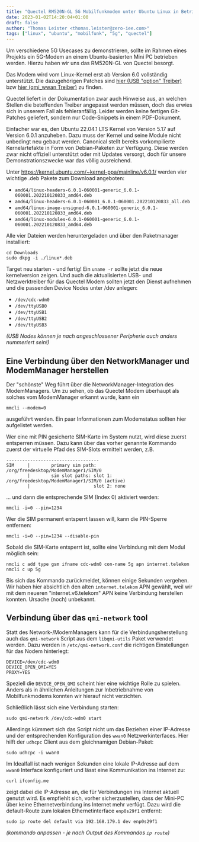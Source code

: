 ```yaml
---
title: "Quectel RM520N-GL 5G Mobilfunkmodem unter Ubuntu Linux in Betrieb nehmen"
date: 2023-01-02T14:20:04+01:00
draft: false
author: "Thomas Leister <thomas.leister@zero-iee.com>"
tags: ["linux", "ubuntu", "mobilfunk", "5g", "quectel"]
---
```


Um verschiedene 5G Usecases zu demonstrieren, sollte im Rahmen eines Projekts ein 5G-Modem an einem Ubuntu-basierten Mini PC betrieben werden. Hierzu haben wir uns das RM520N-GL von Quectel besorgt. 

Das Modem wird vom Linux-Kernel erst ab Version 6.0 vollständig unterstützt. Die dazugehörigen Patches sind [hier (USB "option" Treiber)](https://patchwork.kernel.org/project/linux-usb/patch/tencent_23054B863154DC02C6E98E5942416BFC200A@qq.com/) bzw [hier (qmi_wwan Treiber)](https://www.spinics.net/lists/linux-usb/msg230835.html) zu finden. 

Quectel liefert in der Dokumentation zwar auch Hinweise aus, an welchen Stellen die beteffenden Treiber angepasst werden müssen, doch das erwies sich in unserem Fall als fehleranfällig. Leider werden keine fertigen Git-Patches geliefert, sondern nur Code-Snippets in einem PDF-Dokument.

Einfacher war es, den Ubuntu 22.04.1 LTS Kernel von Version 5.17 auf Version 6.0.1 anzuheben. Dazu muss der Kernel und seine Module nicht unbedingt neu gebaut werden. Canonical stellt bereits vorkompilierte Kernelartefakte in Form von Debian-Paketen zur Verfügung. Diese werden zwar nicht offiziell unterstützt oder mit Updates versorgt, doch für unsere Demonstrationszwecke war das völlig ausreichend. 

Unter https://kernel.ubuntu.com/~kernel-ppa/mainline/v6.0.1/ werden vier wichtige .deb Pakete zum Download angeboten:

* `amd64/linux-headers-6.0.1-060001-generic_6.0.1-060001.202210120833_amd64.deb`
* `amd64/linux-headers-6.0.1-060001_6.0.1-060001.202210120833_all.deb`
* `amd64/linux-image-unsigned-6.0.1-060001-generic_6.0.1-060001.202210120833_amd64.deb`
* `amd64/linux-modules-6.0.1-060001-generic_6.0.1-060001.202210120833_amd64.deb`

Alle vier Dateien werden heruntergeladen und über den Paketmanager installiert:

    cd Downloads
    sudo dkpg -i ./linux*.deb

Target neu starten - und fertig! Ein `uname -r` sollte jetzt die neue kernelversion zeigen. Und auch die aktualisierten USB- und Netzwerktreiber für das Quectel Modem sollten jetzt den Dienst aufnehmen und die passenden Device Nodes unter /dev anlegen: 

* `/dev/cdc-wdm0`
* `/dev/ttyUSB0`
* `/dev/ttyUSB1`
* `/dev/ttyUSB2`
* `/dev/ttyUSB3`

_(USB Nodes können je nach angeschlossener Peripherie auch anders nummeriert sein!)_


## Eine Verbindung über den NetworkManager und ModemManager herstellen

Der "schönste" Weg führt über die NetworkManager-Integration des ModemManagers. Um zu sehen, ob das Quectel Modem überhaupt als solches vom ModemManager erkannt wurde, kann ein 

    mmcli --modem=0

ausgeführt werden. Ein paar Informationen zum Modemstatus sollten hier aufgelistet werden. 

Wer eine mit PIN gesicherte SIM-Karte im System nutzt, wird diese zuerst entsperren müssen. Dazu kann über das vorher genannte Kommando zuerst der virtuelle Pfad des SIM-Slots ermittelt werden, z.B.

    -----------------------------------
    SIM     |        primary sim path: /org/freedesktop/ModemManager1/SIM/0
            |        sim slot paths: slot 1: /org/freedesktop/ModemManager1/SIM/0 (active)
            |                        slot 2: none

... und dann die entsprechende SIM (Index 0) aktiviert werden: 

    mmcli -i=0 --pin=1234

Wer die SIM permanent entsperrt lassen will, kann die PIN-Sperre entfernen:

    mmcli -i=0 --pin=1234 --disable-pin

Sobald die SIM-Karte entsperrt ist, sollte eine Verbindung mit dem Modul möglich sein:

    nmcli c add type gsm ifname cdc-wdm0 con-name 5g apn internet.telekom
    nmcli c up 5g

Bis sich das Kommando zurückmeldet, können einige Sekunden vergehen. Wir haben hier absichtlich den alten `internet.telekom` APN gewählt, weil wir mit dem neueren "internet.v6.telekom" APN keine Verbindung herstellen konnten. Ursache (noch) unbekannt.


## Verbindung über das `qmi-network` tool

Statt des Network-/ModemManagers kann für die Verbindungsherstellung auch das `qmi-network` Script aus dem `libqmi-utils` Paket verwendet werden. Dazu werden in `/etc/qmi-network.conf` die richtigen Einstellungen für das Nodem hinterlegt:

    DEVICE=/dev/cdc-wdm0
    DEVICE_OPEN_QMI=YES
    PROXY=YES

Speziell die `DEVICE_OPEN_QMI` scheint hier eine wichtige Rolle zu spielen. Anders als in ähnlichen Anleitungen zur Inbetriebnahme von Mobilfunkmodems konnten wir hierauf nicht verzichten. 

Schließlich lässt sich eine Verbindung starten:

    sudo qmi-network /dev/cdc-wdm0 start

Allerdings kümmert sich das Script nicht um das Beziehen einer IP-Adresse und der entsprechenden Konfiguration des `wwan0` Netzwerkinterfaces. Hier hilft der `udhcpc` Client aus dem gleichnamigen Debian-Paket:

    sudo udhcpc -i wwan0

Im Idealfall ist nach wenigen Sekunden eine lokale IP-Adresse auf dem `wwan0` Interface konfiguriert und lässt eine Kommunikation ins Internet zu:

    curl ifconfig.me

zeigt dabei die IP-Adresse an, die für Verbindungen ins Internet aktuell genutzt wird. Es empfiehlt sich, vorher sicherzustellen, dass der Mini-PC über keine Ethernetverbindung ins Internet mehr verfügt. Dazu wird die default-Route zum lokalen Ethernetinterface `enp0s29f1` entfernt:

    sudo ip route del default via 192.168.179.1 dev enp0s29f1

_(kommando anpassen - je nach Output des Kommandos `ip route`)_





